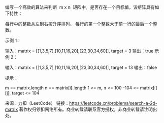 编写一个高效的算法来判断  m x n  矩阵中，是否存在一个目标值。该矩阵具有如下特性：

每行中的整数从左到右按升序排列。
每行的第一个整数大于前一行的最后一个整数。



示例 1：

输入：matrix = [[1,3,5,7],[10,11,16,20],[23,30,34,60]], target = 3
输出：true
示例 2：

输入：matrix = [[1,3,5,7],[10,11,16,20],[23,30,34,60]], target = 13
输出：false



提示：

m == matrix.length
n == matrix[i].length
1 <= m, n <= 100
-104 <= matrix[i][j], target <= 104

来源：力扣（LeetCode）
链接：https://leetcode.cn/problems/search-a-2d-matrix
著作权归领扣网络所有。商业转载请联系官方授权，非商业转载请注明出处。
